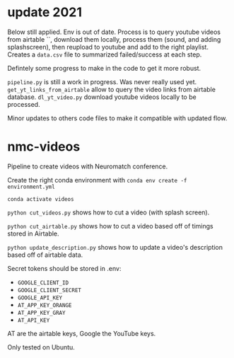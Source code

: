 # update 2021
Below still applied. Env is out of date.
Process is to query youtube videos from airtable ``, download them locally, 
process them (sound, and adding splashscreen), then reupload to youtube and 
add to the right playlist. 
Creates a `data.csv` file to summarized failed/success at each step. 

Defintely some progress to make in the code to get it more robust.

`pipeline.py` is still a work in progress. Was never really used yet.
`get_yt_links_from_airtable` allow to query the video links from airtable 
database.
`dl_yt_video.py` download youtube videos locally to be processed.

Minor updates to others code files to make it compatible with updated flow. 


# nmc-videos

Pipeline to create videos with Neuromatch conference.

Create the right conda environment with `conda env create -f environment.yml`

`conda activate videos`

`python cut_videos.py` shows how to cut a video (with splash screen).

`python cut_airtable.py` shows how to cut a video based off of timings stored in
Airtable. 

`python update_description.py` shows how to update a video's description based 
off of airtable data.

Secret tokens should be stored in .env:

* `GOOGLE_CLIENT_ID`
* `GOOGLE_CLIENT_SECRET`
* `GOOGLE_API_KEY`
* `AT_APP_KEY_ORANGE`
* `AT_APP_KEY_GRAY`
* `AT_API_KEY`

AT are the airtable keys, Google the YouTube keys.

Only tested on Ubuntu.

